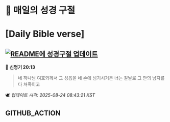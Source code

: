 # 🙏 매일의 성경 구절
# [Daily Bible verse]
## [![README에 성경구절 업데이트](https://github.com/DONGSUKA/first_test/actions/workflows/update-readme-bible.yml/badge.svg)](https://github.com/DONGSUKA/first_test/actions/workflows/update-readme-bible.yml)
<!-- START_BIBLE_VERSE -->
📖 **신명기 20:13**
> 네 하나님 여호와께서 그 성읍을 네 손에 넘기시거든 너는 칼날로 그 안의 남자를 다 쳐죽이고

🕊️ _업데이트 시각: 2025-08-24 08:43:21 KST_
  <!-- END_BIBLE_VERSE -->
## GITHUB_ACTION
